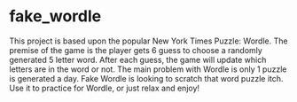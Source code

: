 # fake_wordle

This project is based upon the popular New York Times Puzzle: Wordle. The premise of the game is the player gets 6 guess to choose a randomly generated 5 letter word. After each guess, the game will update which letters are in the word or not. The main problem with Wordle is only 1 puzzle is generated a day. Fake Wordle is looking to scratch that word puzzle itch. Use it to practice for Wordle, or just relax and enjoy!
